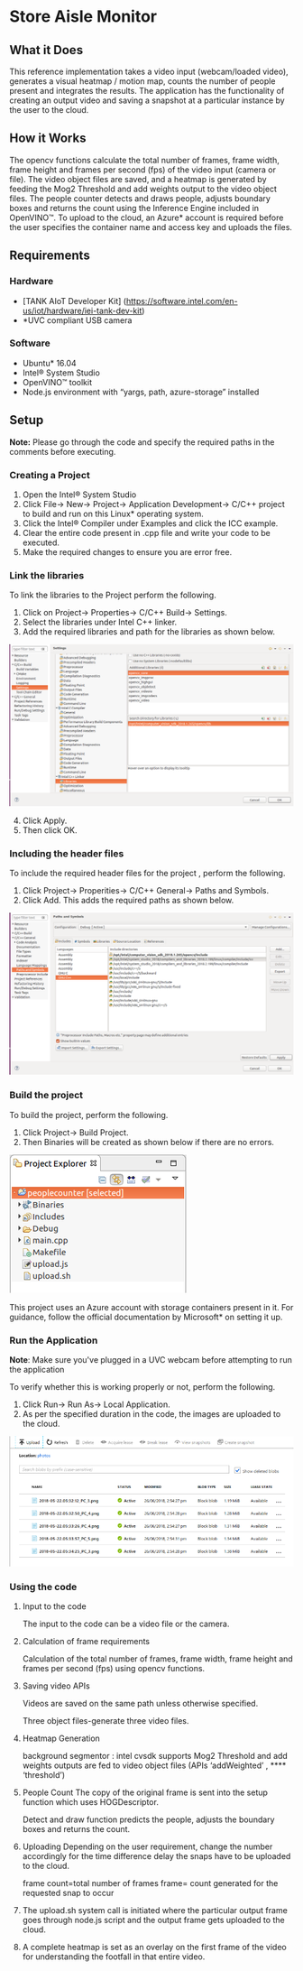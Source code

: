 # Store Aisle Monitor

## What it Does

This reference implementation takes a video input (webcam/loaded video), generates a visual heatmap / motion map, counts the number of people present and integrates the results. The application has the functionality of creating an output video and saving a snapshot at a particular instance by the user to the cloud.

## How it Works
The opencv functions calculate the total number of frames, frame width, frame height and frames per second (fps) of the video input (camera or file). The video object files are saved, and a heatmap is generated by feeding the Mog2 Threshold and add weights output to the video object files. The people counter detects and draws people, adjusts boundary boxes and returns the count using the Inference Engine included in OpenVINO™. To upload to the cloud, an Azure* account is required before the user specifies the container name and access key and uploads the files. 


## Requirements
### Hardware
* [TANK AIoT Developer Kit] (https://software.intel.com/en-us/iot/hardware/iei-tank-dev-kit)
* *UVC compliant USB camera

### Software
* Ubuntu* 16.04
* Intel® System Studio
* OpenVINO™ toolkit
* Node.js environment with “yargs, path, azure-storage” installed

## Setup

**Note:** Please go through the code and specify the required paths in the comments before executing.

### Creating a Project
1. Open the Intel® System Studio
2. Click File→ New→ Project→ Application Development→ C/C++ project to build and run on this Linux* operating system.
3. Click the Intel® Compiler under Examples and click the ICC example.
4. Clear the entire code present in .cpp file and write your code to be executed.
5. Make the required changes to ensure you are error free.

### Link the libraries
To link the libraries to the Project perform the following.
1. Click on Project→ Properties→ C/C++ Build→ Settings.
2. Select the libraries under Intel C++ linker.
3. Add the required libraries and path for the libraries as shown below.

![Figure 1](./images/figure1.png)

4. Click Apply.
5. Then click OK.

### Including the header files
To include the required header files for the project , perform the following.
1. Click Project→ Properities→ C/C++ General→ Paths and Symbols.
2. Click Add. This adds the required paths as shown below.

![Figure 2](./images/figure2.png)

### Build the project
To build the project, perform the following.
1. Click Project→ Build Project.
2. Then Binaries will be created as shown below if there are no errors.

![Figure 3](./images/figure3.png)

This project uses an Azure account with storage containers present in it.
For guidance, follow the official documentation by Microsoft* on setting it up.

### Run the Application
**Note**: Make sure you've plugged in a UVC webcam before attempting to
run the application

To verify whether this is working properly or not, perform the following. 

1. Click Run→ Run As→ Local Application.
2. As per the specified duration in the code, the images are uploaded to the cloud.

![Figure 4](./images/figure4.png)


### Using the code
1. Input to the code

   The input to the code can be a video file or the camera.

2. Calculation of frame requirements

   Calculation of the total number of frames, frame width, frame height and frames per second (fps) using opencv functions.

3. Saving video APIs

   Videos are saved on the same path unless otherwise specified.

   Three object files-generate three video files.

4. Heatmap Generation

   background segmentor : intel cvsdk supports Mog2
   Threshold and add weights outputs are fed to video object files (APIs ‘addWeighted’ , **** ‘threshold’)

5. People Count
   The copy of the original frame is sent into the setup function which uses HOGDescriptor.

   Detect and draw function predicts the people, adjusts the boundary boxes and returns the count.

6. Uploading
   Depending on the user requirement, change the number accordingly for the time difference delay the snaps have to be uploaded to the cloud.

   frame count=total number of frames
   frame= count generated for the requested snap to occur

7.  The upload.sh system call is initiated where the particular output frame goes through node.js script and the output frame gets uploaded to the cloud.

8. A complete heatmap is set as an overlay on the first frame of the video for understanding the footfall in that entire video.

